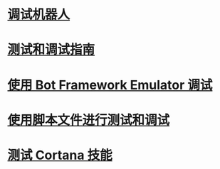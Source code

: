 # [调试机器人](../bot-service-debug-bot.md)
# [测试和调试指南](../v4sdk/bot-builder-testing-debugging.md)
# [使用 Bot Framework Emulator 调试](../bot-service-debug-emulator.md)
# [使用脚本文件进行测试和调试](../v4sdk/bot-builder-debug-transcript.md)
# [测试 Cortana 技能](../bot-service-debug-cortana-skill.md)
